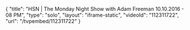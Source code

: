 {
    "title": "HSN | The Monday Night Show with Adam Freeman 10.10.2016 - 08 PM",
    "type": "solo",
    "layout": "iframe-static",
    "videoId": "112311722",
    "url": "\/tvpembed\/112311722"
}